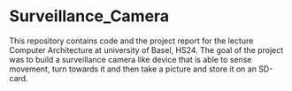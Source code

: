 # Surveillance_Camera

This repository contains code and the project report for the lecture Computer Architecture at university of Basel, HS24.
The goal of the project was to build a surveillance camera like device that is able to sense movement, turn towards it and then take a picture and store it on an SD-card.
